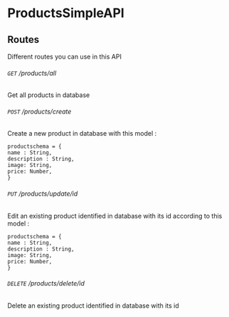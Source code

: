 # ProductsSimpleAPI

## Routes 
Different routes you can use in this API

###### `GET` /products/all 
Get all products in database 

###### `POST` /products/create
Create a new product in database with this model : 
```
productschema = {
name : String,
description : String,
image: String,
price: Number,
}
```
###### `PUT` /products/update/id
Edit an existing product identified in database with its id
according to this model : 
```
productschema = {
name : String,
description : String,
image: String,
price: Number,
}
```
###### `DELETE` /products/delete/id
Delete an existing product identified in database with its id

